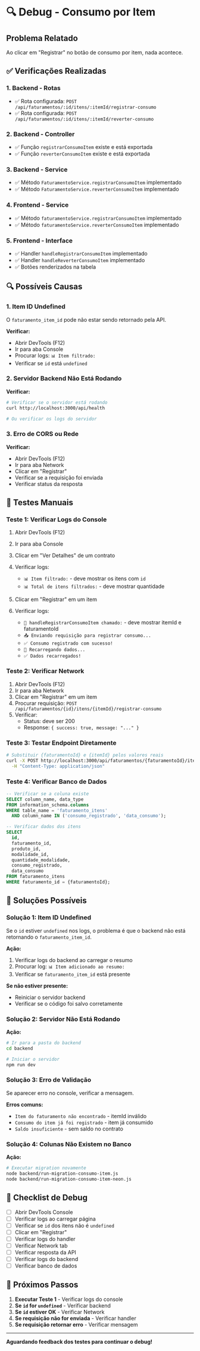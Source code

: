 # 🔍 Debug - Consumo por Item

## Problema Relatado
Ao clicar em "Registrar" no botão de consumo por item, nada acontece.

## ✅ Verificações Realizadas

### 1. Backend - Rotas
- ✅ Rota configurada: `POST /api/faturamentos/:id/itens/:itemId/registrar-consumo`
- ✅ Rota configurada: `POST /api/faturamentos/:id/itens/:itemId/reverter-consumo`

### 2. Backend - Controller
- ✅ Função `registrarConsumoItem` existe e está exportada
- ✅ Função `reverterConsumoItem` existe e está exportada

### 3. Backend - Service
- ✅ Método `FaturamentoService.registrarConsumoItem` implementado
- ✅ Método `FaturamentoService.reverterConsumoItem` implementado

### 4. Frontend - Service
- ✅ Método `faturamentoService.registrarConsumoItem` implementado
- ✅ Método `faturamentoService.reverterConsumoItem` implementado

### 5. Frontend - Interface
- ✅ Handler `handleRegistrarConsumoItem` implementado
- ✅ Handler `handleReverterConsumoItem` implementado
- ✅ Botões renderizados na tabela

## 🔍 Possíveis Causas

### 1. Item ID Undefined
O `faturamento_item_id` pode não estar sendo retornado pela API.

**Verificar:**
- Abrir DevTools (F12)
- Ir para aba Console
- Procurar logs: `📊 Item filtrado:`
- Verificar se `id` está `undefined`

### 2. Servidor Backend Não Está Rodando
**Verificar:**
```bash
# Verificar se o servidor está rodando
curl http://localhost:3000/api/health

# Ou verificar os logs do servidor
```

### 3. Erro de CORS ou Rede
**Verificar:**
- Abrir DevTools (F12)
- Ir para aba Network
- Clicar em "Registrar"
- Verificar se a requisição foi enviada
- Verificar status da resposta

## 🧪 Testes Manuais

### Teste 1: Verificar Logs do Console

1. Abrir DevTools (F12)
2. Ir para aba Console
3. Clicar em "Ver Detalhes" de um contrato
4. Verificar logs:
   - `📊 Item filtrado:` - deve mostrar os itens com `id`
   - `📊 Total de itens filtrados:` - deve mostrar quantidade

5. Clicar em "Registrar" em um item
6. Verificar logs:
   - `🔵 handleRegistrarConsumoItem chamado:` - deve mostrar itemId e faturamentoId
   - `📤 Enviando requisição para registrar consumo...`
   - `✅ Consumo registrado com sucesso!`
   - `🔄 Recarregando dados...`
   - `✅ Dados recarregados!`

### Teste 2: Verificar Network

1. Abrir DevTools (F12)
2. Ir para aba Network
3. Clicar em "Registrar" em um item
4. Procurar requisição: `POST /api/faturamentos/{id}/itens/{itemId}/registrar-consumo`
5. Verificar:
   - Status: deve ser 200
   - Response: `{ success: true, message: "..." }`

### Teste 3: Testar Endpoint Diretamente

```bash
# Substituir {faturamentoId} e {itemId} pelos valores reais
curl -X POST http://localhost:3000/api/faturamentos/{faturamentoId}/itens/{itemId}/registrar-consumo \
  -H "Content-Type: application/json"
```

### Teste 4: Verificar Banco de Dados

```sql
-- Verificar se a coluna existe
SELECT column_name, data_type 
FROM information_schema.columns 
WHERE table_name = 'faturamento_itens' 
  AND column_name IN ('consumo_registrado', 'data_consumo');

-- Verificar dados dos itens
SELECT 
  id,
  faturamento_id,
  produto_id,
  modalidade_id,
  quantidade_modalidade,
  consumo_registrado,
  data_consumo
FROM faturamento_itens
WHERE faturamento_id = {faturamentoId};
```

## 🔧 Soluções Possíveis

### Solução 1: Item ID Undefined

Se o `id` estiver `undefined` nos logs, o problema é que o backend não está retornando o `faturamento_item_id`.

**Ação:**
1. Verificar logs do backend ao carregar o resumo
2. Procurar log: `📊 Item adicionado ao resumo:`
3. Verificar se `faturamento_item_id` está presente

**Se não estiver presente:**
- Reiniciar o servidor backend
- Verificar se o código foi salvo corretamente

### Solução 2: Servidor Não Está Rodando

**Ação:**
```bash
# Ir para a pasta do backend
cd backend

# Iniciar o servidor
npm run dev
```

### Solução 3: Erro de Validação

Se aparecer erro no console, verificar a mensagem.

**Erros comuns:**
- `Item do faturamento não encontrado` - itemId inválido
- `Consumo do item já foi registrado` - item já consumido
- `Saldo insuficiente` - sem saldo no contrato

### Solução 4: Colunas Não Existem no Banco

**Ação:**
```bash
# Executar migration novamente
node backend/run-migration-consumo-item.js
node backend/run-migration-consumo-item-neon.js
```

## 📝 Checklist de Debug

- [ ] Abrir DevTools Console
- [ ] Verificar logs ao carregar página
- [ ] Verificar se `id` dos itens não é `undefined`
- [ ] Clicar em "Registrar"
- [ ] Verificar logs do handler
- [ ] Verificar Network tab
- [ ] Verificar resposta da API
- [ ] Verificar logs do backend
- [ ] Verificar banco de dados

## 🎯 Próximos Passos

1. **Executar Teste 1** - Verificar logs do console
2. **Se `id` for `undefined`** - Verificar backend
3. **Se `id` estiver OK** - Verificar Network
4. **Se requisição não for enviada** - Verificar handler
5. **Se requisição retornar erro** - Verificar mensagem

---

**Aguardando feedback dos testes para continuar o debug!**
